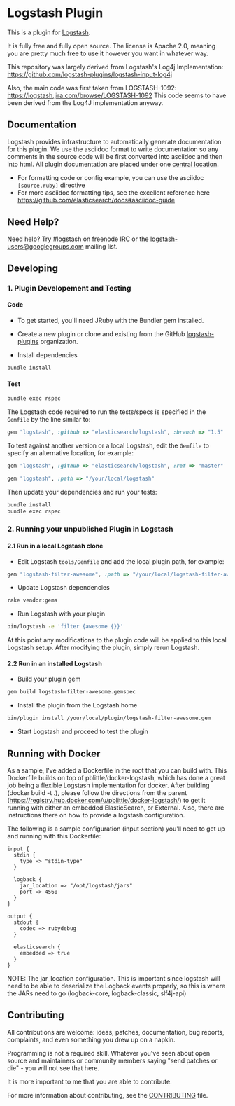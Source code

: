# Logstash Plugin

This is a plugin for [Logstash](https://github.com/elasticsearch/logstash).

It is fully free and fully open source. The license is Apache 2.0, meaning you are pretty much free to use it however you want in whatever way.

This repository was largely derived from Logstash's Log4j Implementation: https://github.com/logstash-plugins/logstash-input-log4j

Also, the main code was first taken from LOGSTASH-1092: https://logstash.jira.com/browse/LOGSTASH-1092
This code seems to have been derived from the Log4J implementation anyway.

## Documentation

Logstash provides infrastructure to automatically generate documentation for this plugin. We use the asciidoc format to write documentation so any comments in the source code will be first converted into asciidoc and then into html. All plugin documentation are placed under one [central location](http://www.elasticsearch.org/guide/en/logstash/current/).

- For formatting code or config example, you can use the asciidoc `[source,ruby]` directive
- For more asciidoc formatting tips, see the excellent reference here https://github.com/elasticsearch/docs#asciidoc-guide

## Need Help?

Need help? Try #logstash on freenode IRC or the logstash-users@googlegroups.com mailing list.

## Developing

### 1. Plugin Developement and Testing

#### Code
- To get started, you'll need JRuby with the Bundler gem installed.

- Create a new plugin or clone and existing from the GitHub [logstash-plugins](https://github.com/logstash-plugins) organization.

- Install dependencies
```sh
bundle install
```

#### Test

```sh
bundle exec rspec
```

The Logstash code required to run the tests/specs is specified in the `Gemfile` by the line similar to:
```ruby
gem "logstash", :github => "elasticsearch/logstash", :branch => "1.5"
```
To test against another version or a local Logstash, edit the `Gemfile` to specify an alternative location, for example:
```ruby
gem "logstash", :github => "elasticsearch/logstash", :ref => "master"
```
```ruby
gem "logstash", :path => "/your/local/logstash"
```

Then update your dependencies and run your tests:

```sh
bundle install
bundle exec rspec
```

### 2. Running your unpublished Plugin in Logstash

#### 2.1 Run in a local Logstash clone

- Edit Logstash `tools/Gemfile` and add the local plugin path, for example:
```ruby
gem "logstash-filter-awesome", :path => "/your/local/logstash-filter-awesome"
```
- Update Logstash dependencies
```sh
rake vendor:gems
```
- Run Logstash with your plugin
```sh
bin/logstash -e 'filter {awesome {}}'
```
At this point any modifications to the plugin code will be applied to this local Logstash setup. After modifying the plugin, simply rerun Logstash.

#### 2.2 Run in an installed Logstash

- Build your plugin gem
```sh
gem build logstash-filter-awesome.gemspec
```
- Install the plugin from the Logstash home
```sh
bin/plugin install /your/local/plugin/logstash-filter-awesome.gem
```
- Start Logstash and proceed to test the plugin

## Running with Docker

As a sample, I've added a Dockerfile in the root that you can build with.  This Dockerfile builds on top of pblittle/docker-logstash, which has done a great
job being a flexible Logstash implementation for docker.  After building (docker build -t <tagName> .), please follow the directions
from the parent (https://registry.hub.docker.com/u/pblittle/docker-logstash/) to get it running with either an embedded
ElasticSearch, or External.  Also, there are instructions there on how to provide a logstash configuration.

The following is a sample configuration (input section) you'll need to get up and running with this Dockerfile:

```
input {
  stdin {
    type => "stdin-type"
  }

  logback {
    jar_location => "/opt/logstash/jars"
    port => 4560
  }
}

output {
  stdout {
    codec => rubydebug
  }

  elasticsearch {
    embedded => true
  }
}
```

NOTE: The jar_location configuration.  This is important since logstash will need to be able to deserialize the Logback events properly, so
this is where the JARs need to go (logback-core, logback-classic, slf4j-api)

## Contributing

All contributions are welcome: ideas, patches, documentation, bug reports, complaints, and even something you drew up on a napkin.

Programming is not a required skill. Whatever you've seen about open source and maintainers or community members  saying "send patches or die" - you will not see that here.

It is more important to me that you are able to contribute.

For more information about contributing, see the [CONTRIBUTING](https://github.com/elasticsearch/logstash/blob/master/CONTRIBUTING.md) file.
